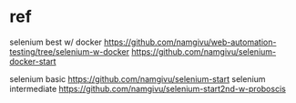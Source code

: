 # ref
selenium best w/ docker https://github.com/namgivu/web-automation-testing/tree/selenium-w-docker
                        https://github.com/namgivu/selenium-docker-start
                        
selenium basic          https://github.com/namgivu/selenium-start
selenium intermediate   https://github.com/namgivu/selenium-start2nd-w-proboscis
